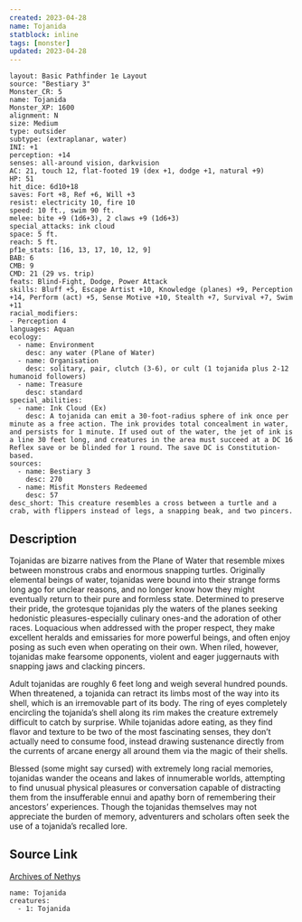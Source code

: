 ```yaml
---
created: 2023-04-28
name: Tojanida
statblock: inline
tags: [monster]
updated: 2023-04-28
---
```

```statblock
layout: Basic Pathfinder 1e Layout
source: "Bestiary 3"
Monster_CR: 5
name: Tojanida
Monster_XP: 1600
alignment: N
size: Medium
type: outsider
subtype: (extraplanar, water)
INI: +1
perception: +14
senses: all-around vision, darkvision
AC: 21, touch 12, flat-footed 19 (dex +1, dodge +1, natural +9)
HP: 51
hit_dice: 6d10+18
saves: Fort +8, Ref +6, Will +3
resist: electricity 10, fire 10
speed: 10 ft., swim 90 ft.
melee: bite +9 (1d6+3), 2 claws +9 (1d6+3)
special_attacks: ink cloud
space: 5 ft.
reach: 5 ft.
pf1e_stats: [16, 13, 17, 10, 12, 9]
BAB: 6
CMB: 9
CMD: 21 (29 vs. trip)
feats: Blind-Fight, Dodge, Power Attack
skills: Bluff +5, Escape Artist +10, Knowledge (planes) +9, Perception +14, Perform (act) +5, Sense Motive +10, Stealth +7, Survival +7, Swim +11
racial_modifiers:
- Perception 4
languages: Aquan
ecology:
  - name: Environment
    desc: any water (Plane of Water)
  - name: Organisation
    desc: solitary, pair, clutch (3-6), or cult (1 tojanida plus 2-12 humanoid followers)
  - name: Treasure
    desc: standard
special_abilities:
  - name: Ink Cloud (Ex)
    desc: A tojanida can emit a 30-foot-radius sphere of ink once per minute as a free action. The ink provides total concealment in water, and persists for 1 minute. If used out of the water, the jet of ink is a line 30 feet long, and creatures in the area must succeed at a DC 16 Reflex save or be blinded for 1 round. The save DC is Constitution-based.
sources:
  - name: Bestiary 3
    desc: 270
  - name: Misfit Monsters Redeemed
    desc: 57
desc_short: This creature resembles a cross between a turtle and a crab, with flippers instead of legs, a snapping beak, and two pincers.
```
## Description
Tojanidas are bizarre natives from the Plane of Water that resemble mixes between monstrous crabs and enormous snapping turtles. Originally elemental beings of water, tojanidas were bound into their strange forms long ago for unclear reasons, and no longer know how they might eventually return to their pure and formless state. Determined to preserve their pride, the grotesque tojanidas ply the waters of the planes seeking hedonistic pleasures-especially culinary ones-and the adoration of other races. Loquacious when addressed with the proper respect, they make excellent heralds and emissaries for more powerful beings, and often enjoy posing as such even when operating on their own. When riled, however, tojanidas make fearsome opponents, violent and eager juggernauts with snapping jaws and clacking pincers.

Adult tojanidas are roughly 6 feet long and weigh several hundred pounds. When threatened, a tojanida can retract its limbs most of the way into its shell, which is an irremovable part of its body. The ring of eyes completely encircling the tojanida’s shell along its rim makes the creature extremely difficult to catch by surprise. While tojanidas adore eating, as they find flavor and texture to be two of the most fascinating senses, they don’t actually need to consume food, instead drawing sustenance directly from the currents of arcane energy all around them via the magic of their shells.

Blessed (some might say cursed) with extremely long racial memories, tojanidas wander the oceans and lakes of innumerable worlds, attempting to find unusual physical pleasures or conversation capable of distracting them from the insufferable ennui and apathy born of remembering their ancestors’ experiences. Though the tojanidas themselves may not appreciate the burden of memory, adventurers and scholars often seek the use of a tojanida’s recalled lore.
## Source Link
[Archives of Nethys](https://aonprd.com/MonsterDisplay.aspx?ItemName=Tojanida)
```encounter-table
name: Tojanida
creatures:
  - 1: Tojanida
```
